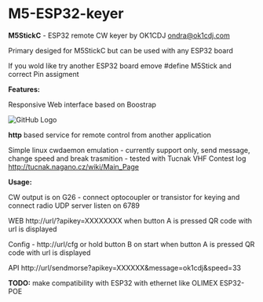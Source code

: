 # M5-ESP32-keyer

**M5StickC** - ESP32 remote CW keyer by OK1CDJ ondra@ok1cdj.com 

Primary desiged for M5StickC but can be used with any ESP32 board

If you wold like try another ESP32 board emove #define M5Stick and correct Pin assigment

**Features:**

   Responsive Web interface based on Boostrap
   
   ![GitHub Logo](https://raw.githubusercontent.com/ok1cdj/M5-ESP32-keyer/master/webinterface.png)
          
   **http** based service for remote control from another application
          
   Simple linux cwdaemon emulation - currently support only, send message, change speed and break trasmition
                                          - tested with Tucnak VHF Contest log http://tucnak.nagano.cz/wiki/Main_Page

  **Usage:**
  
   CW output is on G26 - connect optocoupler or transistor for keying and connect radio
   UDP server listen on 6789
   
   WEB http://url/?apikey=XXXXXXXX when button A is pressed QR code with url is displayed
   
   Config - http://url/cfg or hold button B on start when button A is pressed QR code with url is displayed
   
   
   API http://url/sendmorse?apikey=XXXXXX&message=ok1cdj&speed=33

  **TODO:**
   make compatibility with ESP32 with ethernet like OLIMEX ESP32-POE
